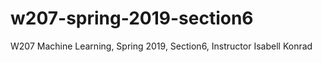 # w207-spring-2019-section6
W207 Machine Learning, Spring 2019, Section6, Instructor Isabell Konrad
